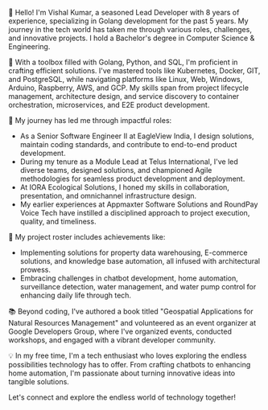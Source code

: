 👋 Hello! I'm Vishal Kumar, a seasoned Lead Developer with 8 years of experience, specializing in Golang development for the past 5 years. My journey in the tech world has taken me through various roles, challenges, and innovative projects. I hold a Bachelor's degree in Computer Science & Engineering.

🔧 With a toolbox filled with Golang, Python, and SQL, I'm proficient in crafting efficient solutions. I've mastered tools like Kubernetes, Docker, GIT, and PostgreSQL, while navigating platforms like Linux, Web, Windows, Arduino, Raspberry, AWS, and GCP. My skills span from project lifecycle management, architecture design, and service discovery to container orchestration, microservices, and E2E product development.

🏢 My journey has led me through impactful roles:
- As a Senior Software Engineer II at EagleView India, I design solutions, maintain coding standards, and contribute to end-to-end product development.
- During my tenure as a Module Lead at Telus International, I've led diverse teams, designed solutions, and championed Agile methodologies for seamless product development and deployment.
- At IORA Ecological Solutions, I honed my skills in collaboration, presentation, and omnichannel infrastructure design.
- My earlier experiences at Appmaxter Software Solutions and RoundPay Voice Tech have instilled a disciplined approach to project execution, quality, and timeliness.

🚀 My project roster includes achievements like:
- Implementing solutions for property data warehousing, E-commerce solutions, and knowledge base automation, all infused with architectural prowess.
- Embracing challenges in chatbot development, home automation, surveillance detection, water management, and water pump control for enhancing daily life through tech.

📚 Beyond coding, I've authored a book titled "Geospatial Applications for Natural Resources Management" and volunteered as an event organizer at Google Developers Group, where I've organized events, conducted workshops, and engaged with a vibrant developer community.

💡 In my free time, I'm a tech enthusiast who loves exploring the endless possibilities technology has to offer. From crafting chatbots to enhancing home automation, I'm passionate about turning innovative ideas into tangible solutions.

Let's connect and explore the endless world of technology together!
